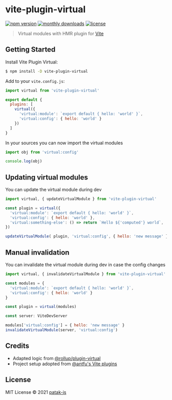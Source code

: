 # vite-plugin-virtual

[![npm version](https://badgen.net/npm/v/vite-plugin-virtual)](https://www.npmjs.com/package/vite-plugin-virtual)
[![monthly downloads](https://badgen.net/npm/dm/vite-plugin-virtual)](https://www.npmjs.com/package/vite-plugin-virtual)
[![license](https://badgen.net/npm/license/vite-plugin-virtual)](https://github.com/patak-js/vite-plugin-virtual/blob/main/LICENSE)

> Virtual modules with HMR plugin for [Vite](https://github.com/vitejs/vite)

## Getting Started

Install Vite Plugin Virtual:

```bash
$ npm install -D vite-plugin-virtual
```

Add to your `vite.config.js`:

```js
import virtual from 'vite-plugin-virtual'

export default {
  plugins: [
    virtual({
      'virtual:module': `export default { hello: 'world' }`,
      'virtual:config': { hello: 'world' }
    })
  ]
}
```

In your sources you can now import the virtual modules

```js
import obj from 'virtual:config'

console.log(obj)
```

## Updating virtual modules

You can update the virtual module during dev

```js
import virtual, { updateVirtualModule } from 'vite-plugin-virtual'

const plugin = virtual({
  'virtual:module': `export default { hello: 'world' }`,
  'virtual:config': { hello: 'world' },
  'virtual:something-else': () => return `Hello ${'computed'} world`,
})

updateVirtualModule( plugin, 'virtual:config', { hello: 'new message' } )
```

## Manual invalidation

You can invalidate the virtual module during dev in case the config changes

```js
import virtual, { invalidateVirtualModule } from 'vite-plugin-virtual'

const modules = {
  'virtual:module': `export default { hello: 'world' }`,
  'virtual:config': { hello: 'world' }
}

const plugin = virtual(modules)

const server: ViteDevServer

modules['virtual:config'] = { hello: 'new message' }
invalidateVirtualModule(server, 'virtual:config')
```

## Credits

- Adapted logic from [@rollup/plugin-virtual](https://github.com/rollup/plugins/tree/master/packages/virtual)
- Project setup adopted from [@antfu's Vite plugins](https://github.com/antfu/vite-plugin-pwa)

## License

MIT License © 2021 [patak-js](https://github.com/patak-js)
